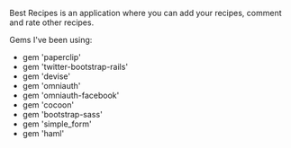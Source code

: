 Best Recipes is an application where you can add your recipes, comment and rate other recipes.

Gems I've been using:

- gem 'paperclip'
- gem 'twitter-bootstrap-rails'
- gem 'devise'
- gem 'omniauth'
- gem 'omniauth-facebook'
- gem 'cocoon'
- gem 'bootstrap-sass'
- gem 'simple_form'
- gem 'haml'


